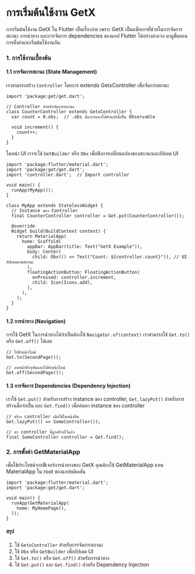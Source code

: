 # การเริ่มต้นใช้งาน GetX

การเริ่มต้นใช้งาน GetX ใน Flutter เป็นเรื่องง่าย เพราะ GetX เป็นแพ็กเกจที่ช่วยในการจัดการสถานะ การนำทาง และการจัดการ dependencies ของแอป Flutter ได้อย่างสะดวก มาดูขั้นตอนการตั้งค่าและเริ่มต้นใช้งานกัน:

### 1. การใช้งานเบื้องต้น
#### 1.1 การจัดการสถานะ (State Management)
เราสามารถสร้าง ```Controller``` โดยการ extends GetxController เพื่อจัดการสถานะ

```
import 'package:get/get.dart';

// Controller สำหรับจัดการสถานะ
class CounterController extends GetxController {
  var count = 0.obs;  // .obs คือการบอกให้ตัวแปรนี้เป็น Observable

  void increment() {
    count++;
  }
}
```

ในหน้า UI เราจะใช้ ```GetBuilder``` หรือ ```Obx``` เพื่อฟังการเปลี่ยนแปลงของสถานะและอัปเดต UI

```
import 'package:flutter/material.dart';
import 'package:get/get.dart';
import 'controller.dart';  // Import controller

void main() {
  runApp(MyApp());
}

class MyApp extends StatelessWidget {
  // Instance ของ Controller
  final CounterController controller = Get.put(CounterController());

  @override
  Widget build(BuildContext context) {
    return MaterialApp(
      home: Scaffold(
        appBar: AppBar(title: Text("GetX Example")),
        body: Center(
          child: Obx(() => Text("Count: ${controller.count}")), // UI อัปเดตตามสถานะ
        ),
        floatingActionButton: FloatingActionButton(
          onPressed: controller.increment,
          child: Icon(Icons.add),
        ),
      ),
    );
  }
}
```

#### 1.2 การนำทาง (Navigation)
การใช้ GetX ในการนำทางไม่จำเป็นต้องใช้ ```Navigator.of(context)``` เราสามารถใช้ ```Get.to()``` หรือ ```Get.off()``` ได้เลย

```
// ไปยังหน้าใหม่
Get.to(SecondPage());

// ลบหน้าปัจจุบันและไปยังหน้าใหม่
Get.off(SecondPage());
```

#### 1.3 การจัดการ Dependencies (Dependency Injection)
เราใช้ ```Get.put()``` สำหรับการสร้าง instance ของ controller, ```Get.lazyPut()``` สำหรับการสร้างเมื่อจำเป็น และ ```Get.find()``` เพื่อค้นหา instance ของ controller

```
// สร้าง controller เมื่อใช้ในหน้าอื่น
Get.lazyPut(() => SomeController());

// หา controller ที่ถูกสร้างไว้แล้ว
final SomeController controller = Get.find();
```

### 2. การตั้งค่า GetMaterialApp

เพื่อใช้ประโยชน์จากฟีเจอร์การนำทางของ GetX คุณต้องใช้ GetMaterialApp แทน MaterialApp ใน root ของแอปพลิเคชัน

```
import 'package:flutter/material.dart';
import 'package:get/get.dart';

void main() {
  runApp(GetMaterialApp(
    home: MyHomePage(),
  ));
}
```

#### สรุป
1. ใช้ ```GetxController``` สำหรับการจัดการสถานะ
2. ใช้ ```Obx``` หรือ ```GetBuilder``` เพื่ออัปเดต UI
3. ใช้ ```Get.to()``` หรือ ```Get.off()``` สำหรับการนำทาง
4. ใช้ ```Get.put()``` และ ```Get.find()``` สำหรับ Dependency Injection
